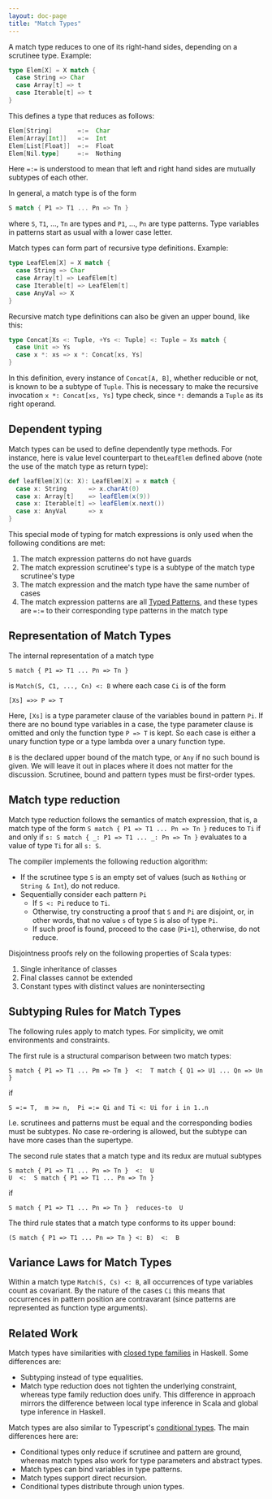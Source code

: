 ```yaml
---
layout: doc-page
title: "Match Types"
---
```


A match type reduces to one of its right-hand sides, depending on a scrutinee type. Example:

```scala
type Elem[X] = X match {
  case String => Char
  case Array[t] => t
  case Iterable[t] => t
}
```

This defines a type that reduces as follows:

```scala
Elem[String]       =:=  Char
Elem[Array[Int]]   =:=  Int
Elem[List[Float]]  =:=  Float
Elem[Nil.type]     =:=  Nothing
```

Here `=:=` is understood to mean that left and right hand sides are mutually subtypes of each other.

In general, a match type is of the form

```scala
S match { P1 => T1 ... Pn => Tn }
```

where `S`, `T1`, ..., `Tn` are types and `P1`, ..., `Pn` are type patterns. Type variables
in patterns start as usual with a lower case letter.

Match types can form part of recursive type definitions. Example:

```scala
type LeafElem[X] = X match {
  case String => Char
  case Array[t] => LeafElem[t]
  case Iterable[t] => LeafElem[t]
  case AnyVal => X
}
```

Recursive match type definitions can also be given an upper bound, like this:

```scala
type Concat[Xs <: Tuple, +Ys <: Tuple] <: Tuple = Xs match {
  case Unit => Ys
  case x *: xs => x *: Concat[xs, Ys]
}
```

In this definition, every instance of `Concat[A, B]`, whether reducible or not, is known to be a subtype of `Tuple`. This is necessary to make the recursive invocation `x *: Concat[xs, Ys]` type check, since `*:` demands a `Tuple` as its right operand.

## Dependent typing

Match types can be used to define dependently type methods. For instance, here is value level counterpart to the`LeafElem` defined above (note the use of the match type as return type):

```scala
def leafElem[X](x: X): LeafElem[X] = x match {
  case x: String      => x.charAt(0)
  case x: Array[t]    => leafElem(x(9))
  case x: Iterable[t] => leafElem(x.next())
  case x: AnyVal      => x
}
```

This special mode of typing for match expressions is only used when the following conditions are met:

1. The match expression patterns do not have guards
2. The match expression scrutinee's type is a subtype of the match type scrutinee's type
3. The match expression and the match type have the same number of cases
4. The match expression patterns are all [Typed Patterns](https://scala-lang.org/files/archive/spec/2.13/08-pattern-matching.html#typed-patterns), and these types are `=:=` to their corresponding type patterns in the match type

## Representation of Match Types

The internal representation of a match type
```
S match { P1 => T1 ... Pn => Tn }
```
is `Match(S, C1, ..., Cn) <: B` where each case `Ci` is of the form
```
[Xs] =>> P => T
```

Here, `[Xs]` is a type parameter clause of the variables bound in pattern `Pi`. If there are no bound type variables in a case, the type parameter clause is omitted and only the function type `P => T` is kept. So each case is either a unary function type or a type lambda over a unary function type.

`B` is the declared upper bound of the match type, or `Any` if no such bound is given.
We will leave it out in places where it does not matter for the discussion. Scrutinee, bound and pattern types must be first-order types.

## Match type reduction

Match type reduction follows the semantics of match expression, that is, a match type of the form `S match { P1 => T1 ... Pn => Tn }` reduces to `Ti` if and only if `s: S match { _: P1 => T1 ... _: Pn => Tn }` evaluates to a value of type `Ti` for all `s: S`.

The compiler implements the following reduction algorithm:

- If the scrutinee type `S` is an empty set of values (such as `Nothing` or `String & Int`), do not reduce.
- Sequentially consider each pattern `Pi`
    - If `S <: Pi` reduce to `Ti`.
    - Otherwise, try constructing a proof that `S` and `Pi` are disjoint, or, in other words, that no value `s` of type `S` is also of type `Pi`.
    - If such proof is found, proceed to the case (`Pi+1`), otherwise, do not reduce.

Disjointness proofs rely on the following properties of Scala types:

1. Single inheritance of classes
2. Final classes cannot be extended
3. Constant types with distinct values are nonintersecting


## Subtyping Rules for Match Types

The following rules apply to match types. For simplicity, we omit environments and constraints.

The first rule is a structural comparison between two match types:

```
S match { P1 => T1 ... Pm => Tm }  <:  T match { Q1 => U1 ... Qn => Un }
```

if

```
S =:= T,  m >= n,  Pi =:= Qi and Ti <: Ui for i in 1..n
```

I.e. scrutinees and patterns must be equal and the corresponding bodies must be subtypes. No case re-ordering is allowed, but the subtype can have more cases than the supertype.

The second rule states that a match type and its redux are mutual subtypes

```
S match { P1 => T1 ... Pn => Tn }  <:  U
U  <:  S match { P1 => T1 ... Pn => Tn }
```

if

```
S match { P1 => T1 ... Pn => Tn }  reduces-to  U
```

The third rule states that a match type conforms to its upper bound:

```
(S match { P1 => T1 ... Pn => Tn } <: B)  <:  B
```

## Variance Laws for Match Types

Within a match type `Match(S, Cs) <: B`, all occurrences of type variables count as covariant. By the nature of the cases `Ci` this means that occurrences in pattern position are contravarant (since patterns are represented as function type arguments).

## Related Work

Match types have similarities with [closed type families](https://wiki.haskell.org/GHC/Type_families) in Haskell. Some differences are:

  - Subtyping instead of type equalities.
  - Match type reduction does not tighten the underlying constraint, whereas type family reduction does unify. This difference in approach mirrors the difference between local type inference in Scala and global type inference in Haskell.

Match types are also similar to Typescript's [conditional types](https://github.com/Microsoft/TypeScript/pull/21316). The main differences here are:

 - Conditional types only reduce if scrutinee and pattern are ground, whereas
   match types also work for type parameters and abstract types.
 - Match types can bind variables in type patterns.
 - Match types support direct recursion.
 - Conditional types distribute through union types.
